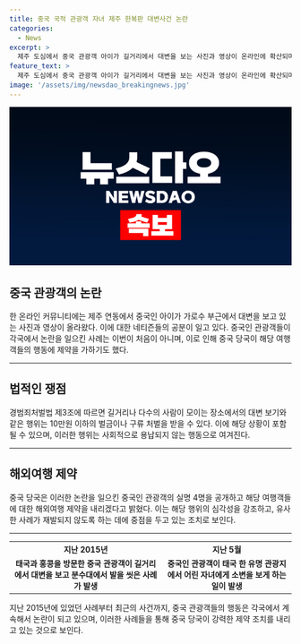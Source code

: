 ```yaml
---
title: 중국 국적 관광객 자녀 제주 한복판 대변사건 논란
categories:
  - News
excerpt: >
  제주 도심에서 중국 관광객 아이가 길거리에서 대변을 보는 사진과 영상이 온라인에 확산되며 논란이 일고 있다. 해당 사진에서는 아이 엄마로 보이는 여성이 있지만 대변을 제지하지 않고 주변 사람들과 대화를 나누고 있는 모습이 담겼다. 또한, 지나가던 한 누리꾼은 영어로 지적했지만 중국 관광객들은 무시했다고 전했다. 이에 대한 처벌 가능성과 함께 중국인들의 관광지에서의 논란적인 행동에 대한 사례도 소개되었다.
feature_text: >
  제주 도심에서 중국 관광객 아이가 길거리에서 대변을 보는 사진과 영상이 온라인에 확산되며 논란이 일고 있다. 해당 사진에서는 아이 엄마로 보이는 여성이 있지만 대변을 제지하지 않고 주변 사람들과 대화를 나누고 있는 모습이 담겼다. 또한, 지나가던 한 누리꾼은 영어로 지적했지만 중국 관광객들은 무시했다고 전했다. 이에 대한 처벌 가능성과 함께 중국인들의 관광지에서의 논란적인 행동에 대한 사례도 소개되었다.
image: '/assets/img/newsdao_breakingnews.jpg'
---
```


<p><img src="/assets/img/newsdao_breakingnews.jpg" alt="pcversion 속보" /></p>

<h2 data-ke-size="size26">중국 관광객의 논란</h2>

<p data-ke-size="size16">한 온라인 커뮤니티에는 제주 연동에서 중국인 아이가 가로수 부근에서 대변을 보고 있는 사진과 영상이 올라왔다. 이에 대한 네티즌들의 공분이 일고 있다. 중국인 관광객들이 각국에서 논란을 일으킨 사례는 이번이 처음이 아니며, 이로 인해 중국 당국이 해당 여행객들의 행동에 제약을 가하기도 했다. </p>

<hr>

<h2 data-ke-size="size26">법적인 쟁점</h2>

<p data-ke-size="size16">경범죄처벌법 제3조에 따르면 길거리나 다수의 사람이 모이는 장소에서의 대변 보기와 같은 행위는 10만원 이하의 벌금이나 구류 처벌을 받을 수 있다. 이에 해당 상황이 포함될 수 있으며, 이러한 행위는 사회적으로 용납되지 않는 행동으로 여겨진다. </p>

<hr>

<h2 data-ke-size="size26">해외여행 제약</h2>

<p data-ke-size="size16">중국 당국은 이러한 논란을 일으킨 중국인 관광객의 실명 4명을 공개하고 해당 여행객들에 대한 해외여행 제약을 내리겠다고 밝혔다. 이는 해당 행위의 심각성을 강조하고, 유사한 사례가 재발되지 않도록 하는 데에 중점을 두고 있는 조치로 보인다. </p>

<hr>

<table>
  <tr>
    <th>지난 2015년</th>
    <th>지난 5월</th>
  </tr>
  <tr>
    <td style="text-align: center; height: 17px;"><b>태국과 홍콩을 방문한 중국 관광객이 길거리에서 대변을 보고 분수대에서 발을 씻은 사례가 발생</b></td>
    <td style="text-align: center; height: 17px;"><b>중국인 관광객이 태국 한 유명 관광지에서 어린 자녀에게 소변을 보게 하는 일이 발생</b></td>
  </tr>
</table>

<p data-ke-size="size16">지난 2015년에 있었던 사례부터 최근의 사건까지, 중국 관광객들의 행동은 각국에서 계속해서 논란이 되고 있으며, 이러한 사례들을 통해 중국 당국이 강력한 제약 조치를 내리고 있는 것으로 보인다. </p>

